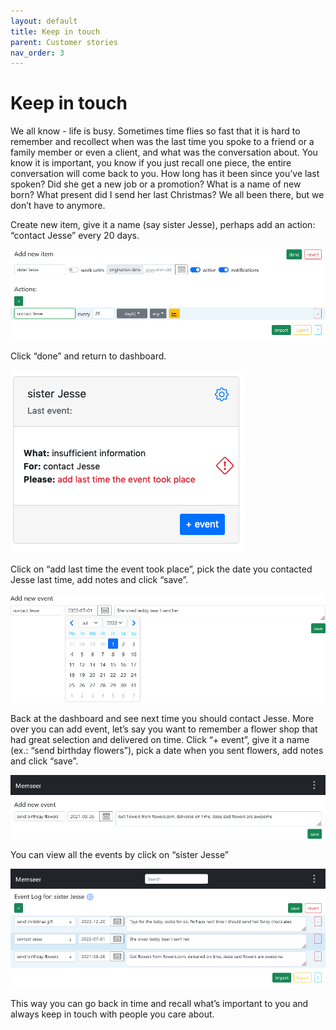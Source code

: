 ```yaml
---
layout: default 
title: Keep in touch
parent: Customer stories
nav_order: 3
---
```


# Keep in touch

We all know - life is busy. Sometimes time flies so fast that it is hard to remember and recollect when was the last time you spoke to a friend or a family member or even a client, and what was the conversation about. You know it is important, you know if you just recall one piece, the entire conversation will come back to you. How long has it been since you’ve last spoken? Did she get a new job or a promotion? What is a name of new born? What present did I send her last Christmas? We all been there, but we don’t have to anymore.

Create new item, give it a name (say sister Jesse), perhaps add an action: “contact Jesse” every 20 days. 

![](../../assets/images/use_cases/keep_in_touch/add_new_item.png)

Click “done” and return to dashboard.

![](../../assets/images/use_cases/keep_in_touch/sister_jesse.png)

Click on “add last time the event took place”, pick the date you contacted Jesse last time, add notes and click “save”.

![](../../assets/images/use_cases/keep_in_touch/add_new_event.png)

Back at the dashboard and see next time you should contact Jesse. More over you can add event, let’s say you want to remember a flower shop that had great selection and delivered on time. Click “+ event”, give it a name (ex.: “send birthday flowers”), pick a date when you sent flowers, add notes and click “save”.

![](../../assets/images/use_cases/keep_in_touch/add_new_event_2.png)

You can view all the events by click on “sister Jesse”

![](../../assets/images/use_cases/keep_in_touch/event_log_for_sister_jesse.png)

This way you can go back in time and recall what’s important to you and always keep in touch with people you care about.
